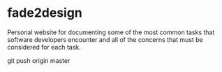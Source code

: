 # fade2design
Personal website for documenting some of the most common tasks that software developers encounter and all of the concerns that must be considered for each task.

git push origin master
